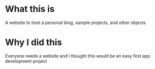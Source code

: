 # What this is
A website to host a personal blog, sample projects, and other objects

# Why I did this
Everyone needs a website and I thought this would be an easy first app development project
